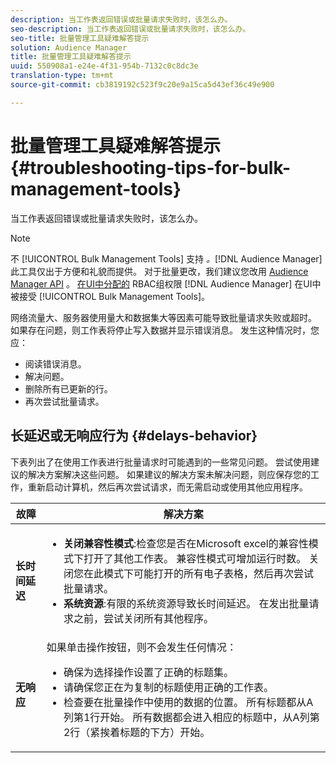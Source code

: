 ```yaml
---
description: 当工作表返回错误或批量请求失败时，该怎么办。
seo-description: 当工作表返回错误或批量请求失败时，该怎么办。
seo-title: 批量管理工具疑难解答提示
solution: Audience Manager
title: 批量管理工具疑难解答提示
uuid: 550908a1-e24e-4f31-954b-7132c0c8dc3e
translation-type: tm+mt
source-git-commit: cb3819192c523f9c20e9a15ca5d43ef36c49e900

---
```



# 批量管理工具疑难解答提示{#troubleshooting-tips-for-bulk-management-tools}

当工作表返回错误或批量请求失败时，该怎么办。



<!-- 

<p>r_bulk_troubleshoot.xml </p>

 -->

>[!NOTE]
>
>不 [!UICONTROL Bulk Management Tools] 支持 *。*[!DNL Audience Manager]此工具仅出于方便和礼貌而提供。 对于批量更改，我们建议您改用 [Audience Manager API](../../api/rest-api-main/aam-api-getting-started.md) 。 [在UI中分配的](../../features/administration/administration-overview.md) RBAC组权限 [!DNL Audience Manager] 在UI中被接受 [!UICONTROL Bulk Management Tools]。

网络流量大、服务器使用量大和数据集大等因素可能导致批量请求失败或超时。 如果存在问题，则工作表将停止写入数据并显示错误消息。 发生这种情况时，您应：

* 阅读错误消息。
* 解决问题。
* 删除所有已更新的行。
* 再次尝试批量请求。

## 长延迟或无响应行为 {#delays-behavior}

下表列出了在使用工作表进行批量请求时可能遇到的一些常见问题。 尝试使用建议的解决方案解决这些问题。 如果建议的解决方案未解决问题，则应保存您的工作，重新启动计算机，然后再次尝试请求，而无需启动或使用其他应用程序。

<table id="table_AC6FB99402214A4EAC6E709465BB67AF"> 
 <thead> 
  <tr> 
   <th colname="col1" class="entry"> 故障 </th> 
   <th colname="col2" class="entry"> 解决方案 </th> 
  </tr> 
 </thead>
 <tbody> 
  <tr> 
   <td colname="col1"> <b>长时间延迟</b> </td> 
   <td colname="col2"> 
    <ul id="ul_AA6F414024B2475AB1C0B46DC3FF0B36"> 
     <li id="li_ECC83AC39D7142519AA9A223DB8FCF23"> <b>关闭兼容性模式</b>:检查您是否在Microsoft excel的兼容性模式下打开了其他工作表。 兼容性模式可增加运行时数。 关闭您在此模式下可能打开的所有电子表格，然后再次尝试批量请求。 </li> 
     <li id="li_234BFCF563234DE198884F33AB75280D"> <b>系统资源</b>:有限的系统资源导致长时间延迟。 在发出批量请求之前，尝试关闭所有其他程序。 </li> 
    </ul> </td> 
  </tr> 
  <tr> 
   <td colname="col1"> <b>无响应</b> </td> 
   <td colname="col2">如果单击操作按钮，则不会发生任何情况： 
    <ul id="ul_142E63CDD556414AB639E51734FEDBCF"> 
     <li id="li_DBB6C819603D46B5AECC9C854FDAFDF1">确保为选择操作设置了正确的标题集。 </li> 
     <li id="li_391C9031907A4085BDAD42054960045C">请确保您正在为复制的标题使用正确的工作表。 </li> 
     <li id="li_76A7241989204933858621FAAB5C3408">检查要在批量操作中使用的数据的位置。 所有标题都从A列第1行开始。 所有数据都会进入相应的标题中，从A列第2行（紧挨着标题的下方）开始。 </li> 
    </ul> </td> 
  </tr> 
 </tbody> 
</table>


